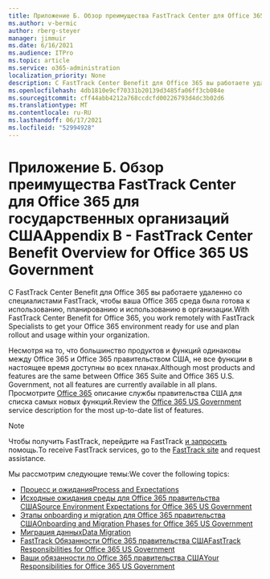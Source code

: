 ```yaml
---
title: Приложение Б. Обзор преимущества FastTrack Center для Office 365 для государственных организаций США
ms.author: v-bermic
author: rberg-steyer
manager: jimmuir
ms.date: 6/16/2021
ms.audience: ITPro
ms.topic: article
ms.service: o365-administration
localization_priority: None
description: С FastTrack Center Benefit для Office 365 вы работаете удаленно со специалистами FastTrack, чтобы ваша Office 365 среда была готова к использованию, планированию и использованию в организации.
ms.openlocfilehash: 4db1810e9cf70331b20139d3485fa06ff3cb084e
ms.sourcegitcommit: cff44abb4212a768ccdcfd00226793d4dc3b02d6
ms.translationtype: MT
ms.contentlocale: ru-RU
ms.lasthandoff: 06/17/2021
ms.locfileid: "52994928"
---
```

# <a name="appendix-b---fasttrack-center-benefit-overview-for-office-365-us-government"></a><span data-ttu-id="0a1bb-103">Приложение Б. Обзор преимущества FastTrack Center для Office 365 для государственных организаций США</span><span class="sxs-lookup"><span data-stu-id="0a1bb-103">Appendix B - FastTrack Center Benefit Overview for Office 365 US Government</span></span>

<span data-ttu-id="0a1bb-104">С FastTrack Center Benefit для Office 365 вы работаете удаленно со специалистами FastTrack, чтобы ваша Office 365 среда была готова к использованию, планированию и использованию в организации.</span><span class="sxs-lookup"><span data-stu-id="0a1bb-104">With FastTrack Center Benefit for Office 365, you work remotely with FastTrack Specialists to get your Office 365 environment ready for use and plan rollout and usage within your organization.</span></span> 
  
<span data-ttu-id="0a1bb-105">Несмотря на то, что большинство продуктов и функций одинаковы между Office 365 и Office 365 правительством США, не все функции в настоящее время доступны во всех планах.</span><span class="sxs-lookup"><span data-stu-id="0a1bb-105">Although most products and features are the same between Office 365 Suite and Office 365 U.S. Government, not all features are currently available in all plans.</span></span> <span data-ttu-id="0a1bb-106">Просмотрите [Office 365](https://aka.ms/aboutgovcloud) описание службы правительства США для списка самых новых функций.</span><span class="sxs-lookup"><span data-stu-id="0a1bb-106">Review the [Office 365 US Government](https://aka.ms/aboutgovcloud) service description for the most up-to-date list of features.</span></span>

> [!NOTE]
> <span data-ttu-id="0a1bb-107">Чтобы получить FastTrack, перейдите на FastTrack [и запросить](https://go.microsoft.com/fwlink/?linkid=780698) помощь.</span><span class="sxs-lookup"><span data-stu-id="0a1bb-107">To receive FastTrack services, go to the [FastTrack site](https://go.microsoft.com/fwlink/?linkid=780698) and request assistance.</span></span>  

<span data-ttu-id="0a1bb-108">Мы рассмотрим следующие темы:</span><span class="sxs-lookup"><span data-stu-id="0a1bb-108">We cover the following topics:</span></span>
- [<span data-ttu-id="0a1bb-109">Процесс и ожидания</span><span class="sxs-lookup"><span data-stu-id="0a1bb-109">Process and Expectations</span></span>](process-and-expectations.md) 
- [<span data-ttu-id="0a1bb-110">Исходные ожидания среды для Office 365 правительства США</span><span class="sxs-lookup"><span data-stu-id="0a1bb-110">Source Environment Expectations for Office 365 US Government</span></span>](US-Gov-appendix-source-environment-expectations.md)   
- [<span data-ttu-id="0a1bb-111">Этапы onboarding и migration для Office 365 правительства США</span><span class="sxs-lookup"><span data-stu-id="0a1bb-111">Onboarding and Migration Phases for Office 365 US Government</span></span>](US-Gov-appendix-onboarding-and-migration.md)
- [<span data-ttu-id="0a1bb-112">Миграция данных</span><span class="sxs-lookup"><span data-stu-id="0a1bb-112">Data Migration</span></span>](data-migration.md)    
- [<span data-ttu-id="0a1bb-113">FastTrack Обязанности Office 365 правительства США</span><span class="sxs-lookup"><span data-stu-id="0a1bb-113">FastTrack Responsibilities for Office 365 US Government</span></span>](US-Gov-appendix-fasttrack-responsibilities.md)   
- [<span data-ttu-id="0a1bb-114">Ваши обязанности по Office 365 правительства США</span><span class="sxs-lookup"><span data-stu-id="0a1bb-114">Your Responsibilities for Office 365 US Government</span></span>](US-Gov-appendix-your-responsibilities.md)    

